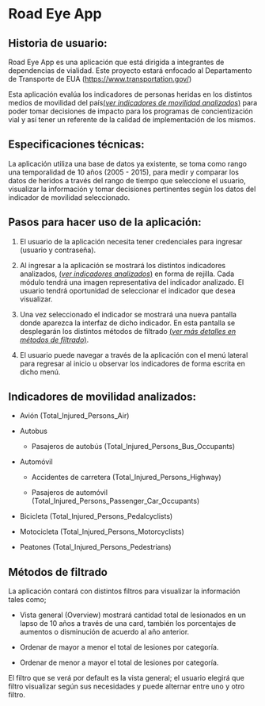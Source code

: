 # Road Eye App

## Historia de usuario:

Road Eye App es una aplicación que está dirigida a integrantes de dependencias de vialidad. Este proyecto estará enfocado al Departamento de Transporte de EUA (https://www.transportation.gov/)

Esta aplicación evalúa los indicadores de personas heridas en los distintos medios de movilidad del país[(*ver indicadores de movilidad analizados*)](#indicadores-de-movilidad-analizados) para poder tomar decisiones de impacto para los programas de concientización vial y así tener un referente de la calidad de implementación de los mismos.

  

## Especificaciones técnicas:

La aplicación utiliza una base de datos ya existente, se toma como rango una temporalidad de 10 años (2005 - 2015), para medir y comparar los datos de heridos a través del rango de tiempo que seleccione el usuario, visualizar la información y tomar decisiones pertinentes según los datos del indicador de movilidad seleccionado.

  

## Pasos para hacer uso de la aplicación:

  

1. El usuario de la aplicación necesita tener credenciales para ingresar (usuario y contraseña).

2. Al ingresar a la aplicación se mostrará los distintos indicadores analizados, [(*ver indicadores analizados*)](#indicadores-de-movilidad-analizados) en forma de rejilla. Cada módulo tendrá una imagen representativa del indicador analizado. El usuario tendrá oportunidad de seleccionar el indicador que desea visualizar.

3. Una vez seleccionado el indicador se mostrará una nueva pantalla donde aparezca la interfaz de dicho indicador. En esta pantalla se desplegarán los distintos métodos de filtrado [(*ver más detalles en métodos de filtrado*)](#métodos-de-filtrado).

4. El usuario puede navegar a través de la aplicación con el menú lateral para regresar al inicio u observar los indicadores de forma escrita en dicho menú.

  

## Indicadores de movilidad analizados:

  

- Avión (Total_Injured_Persons_Air)

- Autobus

	- Pasajeros de autobús (Total_Injured_Persons_Bus_Occupants)

- Automóvil

	- Accidentes de carretera (Total_Injured_Persons_Highway)

	- Pasajeros de automóvil (Total_Injured_Persons_Passenger_Car_Occupants)

- Bicicleta (Total_Injured_Persons_Pedalcyclists)

- Motocicleta (Total_Injured_Persons_Motorcyclists)

- Peatones (Total_Injured_Persons_Pedestrians)

  

## Métodos de filtrado

La aplicación contará con distintos filtros para visualizar la información tales como;

  

- Vista general (Overview) mostrará cantidad total de lesionados en un lapso de 10 años a través de una card, también los porcentajes de aumentos o disminución de acuerdo al año anterior.

- Ordenar de mayor a menor el total de lesiones por categoría.

- Ordenar de menor a mayor el total de lesiones por categoría.

  

El filtro que se verá por default es la vista general; el usuario elegirá que filtro visualizar según sus necesidades y puede alternar entre uno y otro filtro.